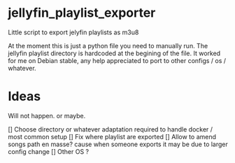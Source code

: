 # jellyfin_playlist_exporter
Little script to export jelyfin playlists as m3u8

At the moment this is just a python file you need to manually run. The jellyfin playlist directory is hardcoded at the begining of the file. It worked for me on Debian stable, any help appreciated to port to other configs / os / whatever.

# Ideas

Will not happen. or maybe.

[] Choose directory or whatever adaptation required to handle docker / most common setup
[] Fix where playlist are exported
[] Allow to amend songs path en masse? cause when someone exports it may be due to larger config change
[] Other OS ?
